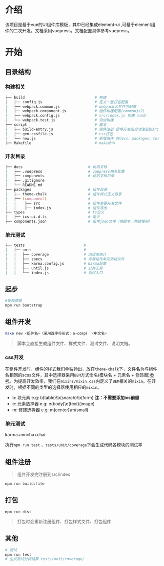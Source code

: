 # 介绍
该项目是基于vue的UI组件库模板，其中已经集成element-ui ,可基于element组件的二次开发。文档采用vuepress，文档配置具体参考vuepress。

# 开始
## 目录结构
### 构建相关
```bash
├── build                                # 构建
|   ├── config.js                        # 定义一些打包配置
|   ├── webpack.common.js                # webpack公共打包配置
|   ├── webpack.component.js             # 组件构建配置(commonjs2)
|   ├── webpack.config.js                # src/index.js 构建（umd）
|   └── webpack.test.js                  # 测试构建
├── script                               # 脚本
|   ├── build-entry.js                   # 组件注册 组件开发完自动注册到src/index.js
|   ├── gen-cssfile.js                   # css打包
|   └── new.js                           # 新增组件 在docs、packages、tests内生成相应的文件
├── Makefile                             # make命令
```

### 开发目录
```bash
├── docs                              # 说明文档
|   ├── .vuepress                     # vuepress相关配置
|   ├── components                    # 说明文档目录
|   ├── .gitignore                    
|   └── README.md  
├── packages                          # 组件目录
|   ├── theme-chalk                   # 组件样式定义目录
|   ├── [component]                   # 
|   |    ├── src                      # 组件主要开发文件
|   |    ├── index.js                 # 组件导出
├── types                             # ts定义
|   ├── ics-ui.d.ts                   # 集合
├── components.json                   # 组件json文件（供脚本、构建使用）


```


### 单元测试
```bash
├── tests                           # 
|   ├── unit                        # 
|   |   ├── coverage                # 测试率统计
|   |   ├── specs                   # 存放组件单元测试文件
|   |   ├── karma.config.js         # karma配置
|   |   ├── until.js                # 公共工具
|   |   └── index.js                # 测试入口         

```


## 起步
```bash
#安装依赖
npm run bootstrap

```

## 组件开发

```bash
make new <组件名>（采用连字符形式：a-comp） <中文名>

```

> 脚本会直接生成组件文件、样式文件、测试文件、说明文档。
### css开发
在组件开发时，组件的样式我们单独拎出，放在`theme-chalk`下，文件名为与组件名相同的scss文件，其中选择器采用`BEM`方式命名(模块名 + 元素名 + 修饰器)[参考](https://www.bemcss.com/)。为提高开发效率，我们在`mixins/mixin.css`内定义了`BEM`相关的`mixin`。在开发时，根据不同的类型的选择器使用相应的`mixin`。
- b: 块元素      e.g: b(table)\b(search)\b(form)  **注：不需要添加ics前缀**
- e: 元素选择器  e.g: e(body)\e(text)\(image)
- m: 修饰选择器  e.g: m(center)\m(small)

### 单元测试
karma+mocha+chai

执行`npm run test` ，`tests/unit/coverage`下会生成代码各模块的测试率


## 组件注册
>组件开发完注册到src/index
```bash
npm run build:file
```

## 打包
```
npm run dist
```
> 打包时会重新注册组件、打包样式文件、打包组件

## 其他
```bash
# 测试
npm run test
# 生成测试分析结果 tests/unit/coverage/
```
